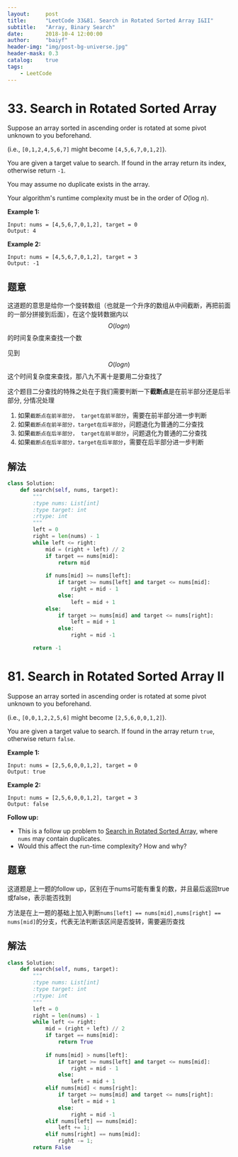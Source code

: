 ```yaml
---
layout:     post
title:      "LeetCode 33&81. Search in Rotated Sorted Array I&II"
subtitle:   "Array, Binary Search"
date:       2018-10-4 12:00:00
author:     "baiyf"
header-img: "img/post-bg-universe.jpg"
header-mask: 0.3
catalog:    true
tags:
    - LeetCode
---
```


# 33. Search in Rotated Sorted Array

Suppose an array sorted in ascending order is rotated at some pivot unknown to you beforehand.

(i.e., `[0,1,2,4,5,6,7]` might become `[4,5,6,7,0,1,2]`).

You are given a target value to search. If found in the array return its index, otherwise return `-1`.

You may assume no duplicate exists in the array.

Your algorithm's runtime complexity must be in the order of *O*(log *n*).

**Example 1:**

```
Input: nums = [4,5,6,7,0,1,2], target = 0
Output: 4
```

**Example 2:**

```
Input: nums = [4,5,6,7,0,1,2], target = 3
Output: -1
```

## 题意

这道题的意思是给你一个旋转数组（也就是一个升序的数组从中间截断，再把前面的一部分拼接到后面），在这个旋转数据内以$$O(logn)$$的时间复杂度来查找一个数

见到$$O(logn)$$这个时间复杂度来查找，那八九不离十是要用二分查找了

这个题目二分查找的特殊之处在于我们需要判断一下**截断点**是在前半部分还是后半部分, 分情况处理

1. 如果`截断点在前半部分， target在前半部分`，需要在前半部分进一步判断
2. 如果`截断点在前半部分，target在后半部分`，问题退化为普通的二分查找
3. 如果`截断点在后半部分， target在前半部分`，问题退化为普通的二分查找
4. 如果`截断点在后半部分，target在后半部分`，需要在后半部分进一步判断

## 解法

```python
class Solution:
    def search(self, nums, target):
        """
        :type nums: List[int]
        :type target: int
        :rtype: int
        """
        left = 0
        right = len(nums) - 1
        while left <= right:
            mid = (right + left) // 2
            if target == nums[mid]:
                return mid
            
            if nums[mid] >= nums[left]:
                if target >= nums[left] and target <= nums[mid]:
                    right = mid - 1
                else:
                    left = mid + 1
            else:
                if target >= nums[mid] and target <= nums[right]:
                    left = mid + 1
                else:
                    right = mid -1

        return -1
```



# 81. Search in Rotated Sorted Array II

Suppose an array sorted in ascending order is rotated at some pivot unknown to you beforehand.

(i.e., `[0,0,1,2,2,5,6]` might become `[2,5,6,0,0,1,2]`).

You are given a target value to search. If found in the array return `true`, otherwise return `false`.

**Example 1:**

```
Input: nums = [2,5,6,0,0,1,2], target = 0
Output: true
```

**Example 2:**

```
Input: nums = [2,5,6,0,0,1,2], target = 3
Output: false
```

**Follow up:**

- This is a follow up problem to [Search in Rotated Sorted Array](https://leetcode.com/problems/search-in-rotated-sorted-array/description/), where `nums` may contain duplicates.
- Would this affect the run-time complexity? How and why?

## 题意

这道题是上一题的follow up，区别在于nums可能有重复的数，并且最后返回true或false，表示能否找到

方法是在上一题的基础上加入判断`nums[left] == nums[mid],nums[right] == nums[mid]`的分支，代表无法判断该区间是否旋转，需要遍历查找

## 解法

```python
class Solution:
    def search(self, nums, target):
        """
        :type nums: List[int]
        :type target: int
        :rtype: int
        """
        left = 0
        right = len(nums) - 1
        while left <= right:
            mid = (right + left) // 2
            if target == nums[mid]:
                return True
            
            if nums[mid] > nums[left]:
                if target >= nums[left] and target <= nums[mid]:
                    right = mid - 1
                else:
                    left = mid + 1
            elif nums[mid] < nums[right]:
                if target >= nums[mid] and target <= nums[right]:
                    left = mid + 1
                else:
                    right = mid -1
            elif nums[left] == nums[mid]:
                left += 1;    
            elif nums[right] == nums[mid]:
                right -= 1; 
        return False
```

